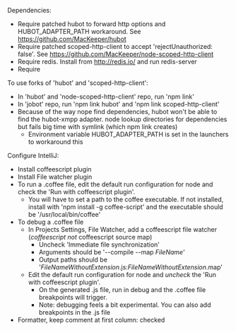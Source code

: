 Dependencies:
  * Require patched hubot to forward http options and HUBOT_ADAPTER_PATH workaround. See https://github.com/MacKeeper/hubot
  * Require patched scoped-http-client to accept 'rejectUnauthorized: false'. See https://github.com/MacKeeper/node-scoped-http-client
  * Require redis. Install from http://redis.io/ and run redis-server
  * Require

To use forks of 'hubot' and 'scoped-http-client':
  * In 'hubot' and 'node-scoped-http-client' repo, run 'npm link'
  * In 'jobot' repo, run 'npm link hubot' and 'npm link scoped-http-client'
  * Because of the way nope find dependencies, hubot won't be able to find the hubot-xmpp adapter. node lookup directories for dependencies but fails big time with symlink (which npm link creates)
    * Environment variable HUBOT_ADAPTER_PATH is set in the launchers to workaround this

Configure IntelliJ:
  * Install coffeescript plugin
  * Install File watcher plugin
  * To run a .coffee file, edit the default run configuration for node and check the 'Run with coffeescript plugin'.
    * You will have to set a path to the coffee executable. If not installed, install with 'npm install -g coffee-script' and the executable should be '/usr/local/bin/coffee'
  * To debug a .coffee file
    * In Projects Settings, File Watcher, add a coffeescript file watcher (_coffeescript_ *not* coffeescript source map)
      * Uncheck 'Immediate file synchronization'
      * Arguments should be '--compile --map $FileName$'
      * Output paths should be '$FileNameWithoutExtension$.js:$FileNameWithoutExtension$.map'
    * Edit the default run configuration for node and *uncheck* the 'Run with coffeescript plugin'.
      * On the generated .js file, run in debug and the .coffee file breakpoints will trigger.
      * Note: debugging feels a bit experimental. You can also add breakpoints in the .js file
  * Formatter, keep comment at first column: checked


